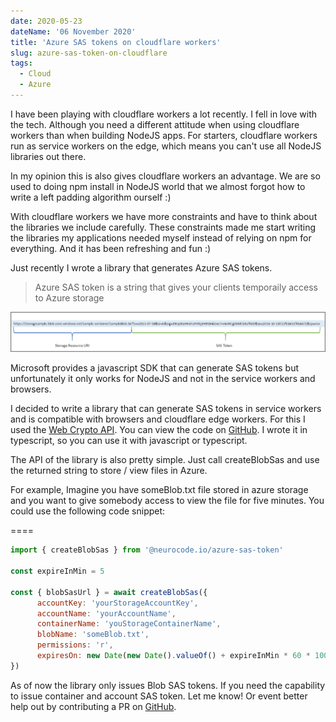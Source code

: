 ```yaml
---
date: 2020-05-23
dateName: '06 November 2020'
title: 'Azure SAS tokens on cloudflare workers'
slug: azure-sas-token-on-cloudflare
tags:
  - Cloud
  - Azure
---
```


I have been playing with cloudflare workers a lot recently. I fell in love with the tech. Although you need a different attitude when using cloudflare workers than when building NodeJS apps. For starters, cloudflare workers run as service workers on the edge, which means you can't use all NodeJS libraries out there.

In my opinion this is also gives cloudflare workers an advantage. We are so used to doing npm install in NodeJS world that we almost forgot how to write a left padding algorithm ourself :)

With cloudflare workers we have more constraints and have to think about the libraries we include carefully. These constraints made me start writing the libraries my applications needed myself instead of relying on npm for everything. And it has been refreshing and fun :)

Just recently I wrote a library that generates Azure SAS tokens. 

> Azure SAS token is a string that gives your clients temporaily access to Azure storage


![azure_sas_token](https://github.com/NeuroCode-io/azure-sas-token/raw/master/sas-storage-uri.png)


Microsoft provides a javascript SDK that can generate SAS tokens but unfortunately it only works for NodeJS and not in the service workers and browsers.

I decided to write a library that can generate SAS tokens in service workers and is compatible with browsers and cloudflare edge workers. For this I used the [Web Crypto API](https://developer.mozilla.org/en-US/docs/Web/API/Web_Crypto_API). You can view the code on [GitHub](https://github.com/neurocode-io/azure-sas-token/blob/master/src/index.ts). I wrote it in typescript, so you can use it with javascript or typescript.

The API of the library is also pretty simple. Just call createBlobSas and use the returned string to store / view files in Azure.


For example, Imagine you have someBlob.txt file stored in azure storage and you want to give somebody access to view the file for five minutes. You could use the following code snippet:

====

```javascript
import { createBlobSas } from '@neurocode.io/azure-sas-token'

const expireInMin = 5

const { blobSasUrl } = await createBlobSas({
      accountKey: 'yourStorageAccountKey',
      accountName: 'yourAccountName',
      containerName: 'youStorageContainerName',
      blobName: 'someBlob.txt',
      permissions: 'r',
      expiresOn: new Date(new Date().valueOf() + expireInMin * 60 * 1000)
})
```

As of now the library only issues Blob SAS tokens. If you need the capability to issue container and account SAS token. Let me know! Or event better help out by contributing a PR on [GitHub](https://github.com/neurocode-io/azure-sas-token).


